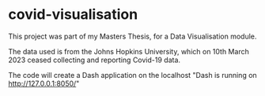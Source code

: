 # covid-visualisation
This project was part of my Masters Thesis, for a Data Visualisation module. 

The data used is from the Johns Hopkins University, which on 10th March 2023 ceased collecting and reporting Covid-19 data. 

The code will create a Dash application on the localhost "Dash is running on http://127.0.0.1:8050/"

